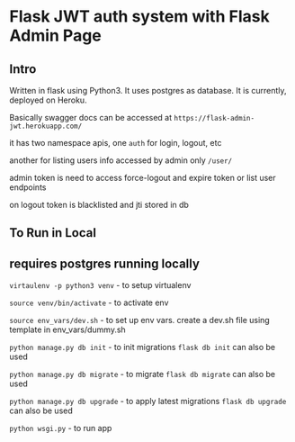# Flask JWT auth system with Flask Admin Page

## Intro 
Written in flask using Python3.
It uses postgres as database.
It is currently, deployed on Heroku.

Basically swagger docs can be accessed at `https://flask-admin-jwt.herokuapp.com/`

it has two namespace apis, one `auth` for login, logout, etc

another for listing users info accessed by admin only `/user/`

admin token is need to access force-logout and expire token or list user endpoints

on logout token is blacklisted and jti stored in db

## To Run in Local 
## requires postgres running locally
`virtaulenv -p python3 venv` - to setup virtualenv

`source venv/bin/activate` - to activate env

`source env_vars/dev.sh` - to set up env vars. create a dev.sh file using template in env_vars/dummy.sh

`python manage.py db init` - to init migrations  `flask db init` can also be used

`python manage.py db migrate` - to migrate  `flask db migrate` can also be used

`python manage.py db upgrade` - to apply latest migrations  `flask db upgrade` can also be used

`python wsgi.py` - to run app

